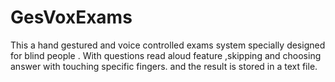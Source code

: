 # GesVoxExams
This a hand gestured and voice controlled exams system specially designed for blind people . With questions read aloud feature ,skipping and choosing answer with touching specific  fingers.  and the result is stored in a text file.
